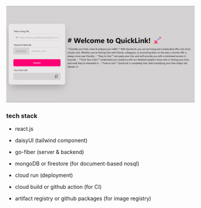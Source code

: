 ![](ui.png)


### tech stack
- react.js
- daisyUI (tailwind component)
- go-fiber (server & backend)

- mongoDB or firestore (for document-based nosql)
- cloud run (deployment)
- cloud build or github action (for CI)
- artifact registry or github packages (for image registry)

